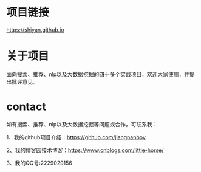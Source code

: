 # 项目链接
https://shiyan.github.io

# 关于项目  
面向搜索、推荐、nlp以及大数据挖掘的四十多个实践项目，欢迎大家使用，并提出批评意见。

# contact
如有搜索、推荐、nlp以及大数据挖掘等问题或合作，可联系我：    
    
1、我的github项目介绍：https://github.com/jiangnanboy 

2、我的博客园技术博客：https://www.cnblogs.com/little-horse/   
     
3、我的QQ号:2229029156

